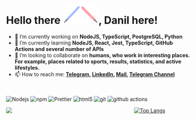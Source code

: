 # Hello there <img alt="Blue Light Sabre General Kenobi" src="images/Blue-Lightsabre-PNG.png" style="height: 50px; transform: scaleX(-1)"><img alt="Red Light Sabre General Grievous" src="images/Red-Lightsabre-PNG.png" style="height: 50px">, Danil here!

<!--
**DanilCrazy99/danilcrazy99** is a ✨ _special_ ✨ repository because its `README.md` (this file) appears on your GitHub profile.

Here are some ideas to get you started:
-->
<!--
- 🤔 I’m looking for help with ...
- ⚡ Fun fact: ...
-->
- 🔭 I’m currently working on <b>NodeJS, TypeScript, PostgreSQL, Python</b>
- 🌱 I’m currently learning <b>NodeJS, React, Jest, TypeScript, GitHub Actions and several number of APIs</b>
- 👯 I’m looking to collaborate on <b>humans, who work in interesting places. For example, places related to sports, results, statistics, and active lifestyles.</b>
- 📫 How to reach me: <b>[Telegram](https://t.me/VolkovDani99),  [LinkedIn](https://www.linkedin.com/in/danilcrazy99/), <a href="mailto:danilvolkovwork@yandex.ru" target="_blank">Mail</a>, [Telegram Channel](https://t.me/danil_lunohod)</b>

<br>
<p>
<img alt="Nodejs" src="https://img.shields.io/badge/-Nodejs-43853d?style=flat-square&logo=Node.js&logoColor=white" />
<img alt="npm" src="https://img.shields.io/badge/-NPM-CB3837?style=flat-square&logo=npm&logoColor=white" />
<img alt="Prettier" src="https://img.shields.io/badge/-Prettier-F7B93E?style=flat-square&logo=prettier&logoColor=white" />
<img alt="html5" src="https://img.shields.io/badge/-HTML5-E34F26?style=flat-square&logo=html5&logoColor=white" />
<img alt="git" src="https://img.shields.io/badge/-Git-F05032?style=flat-square&logo=git&logoColor=white" />
<img alt="github actions" src="https://img.shields.io/badge/-Github_Actions-2088FF?style=flat-square&logo=github-actions&logoColor=white" />
</p>
<a href="https://github.com/anuraghazra/github-readme-stats"><img src="https://github-readme-stats.vercel.app/api?username=VolkovDani&theme=synthwave&show_icons=true" width="350" align="left" /></a>

[![Top Langs](https://github-readme-stats.vercel.app/api/top-langs/?username=volkovdani&layout=donut)](https://github.com/volkovdani/github-readme-stats)
